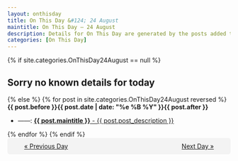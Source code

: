 ```yaml
---
layout: onthisday
title: On This Day &#124; 24 August
maintitle: On This Day — 24 August
description: Details for On This Day are generated by the posts added to the website so the content is subject to changes/updates over time.
categories: [On This Day]
---
```


{% if site.categories.OnThisDay24August == null %}
<h2>Sorry no known details for today</h2>
{% else %}
{% for post in site.categories.OnThisDay24August reversed %}
<strong>{{ post.before }}{{ post.date | date: "%e %B %Y" }}{{ post.after }}</strong>
<ul>
<li> ——: <a class="{{ post.class }}" href="{{ post.url }}"><strong>{{ post.maintitle }}</strong> - {{ post.post_description }}</a></li>
</ul>
{% endfor %}
{% endif %}
<br />
<div style="background-color: #f3f3f3; padding: 10px; border-radius: 5px; text-align: center; display: flex; justify-content: space-evenly;">
<a href="/onthisday/08/08-23">« Previous Day</a>
<span style="visibility:hidden;">[ Visit Leap Year February 29 ]</span>
<a href="/onthisday/08/08-25">Next Day »</a>
</div>
